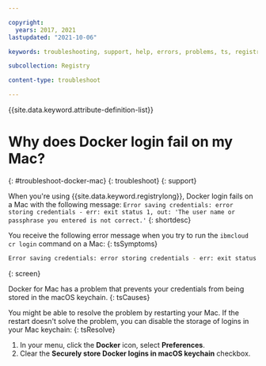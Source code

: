 ```yaml
---

copyright:
  years: 2017, 2021
lastupdated: "2021-10-06"

keywords: troubleshooting, support, help, errors, problems, ts, registry, docker login, mac, docker login fails on a mac

subcollection: Registry

content-type: troubleshoot

---
```


{{site.data.keyword.attribute-definition-list}}

# Why does Docker login fail on my Mac?
{: #troubleshoot-docker-mac}
{: troubleshoot}
{: support}

When you're using {{site.data.keyword.registrylong}}, Docker login fails on a Mac with the following message: `Error saving credentials: error storing credentials - err: exit status 1, out: 'The user name or passphrase you entered is not correct.'`
{: shortdesc}

You receive the following error message when you try to run the `ibmcloud cr login` command on a Mac:
{: tsSymptoms}

```sh
Error saving credentials: error storing credentials - err: exit status 1, out: 'The user name or passphrase you entered is not correct.'
```
{: screen}

Docker for Mac has a problem that prevents your credentials from being stored in the macOS keychain.
{: tsCauses}

You might be able to resolve the problem by restarting your Mac. If the restart doesn't solve the problem, you can disable the storage of logins in your Mac keychain:
{: tsResolve}

1. In your menu, click the **Docker** icon, select **Preferences**.
2. Clear the **Securely store Docker logins in macOS keychain** checkbox.


